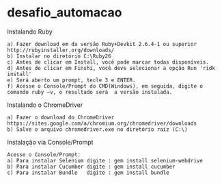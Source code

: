 # desafio_automacao

Instalando Ruby

	a) Fazer download em da versão Ruby+Devkit 2.6.4-1 ou superior http://rubyinstaller.org/downloads/
	b) Instalar no diretório C:\Ruby26
	c) Antes de clicar em Install, você pode marcar todas disponíveis.
	d) Antes de clicar em Finshi, você deve selecionar a opção Run 'ridk install'
	e) Será aberto um prompt, tecle 3 e ENTER.
	f) Acesse o Console/Prompt do CMD(Windows), em seguida, digite o comando ruby –v, o resultado será  a versão instalada.
	
Instalando o ChromeDriver 

	a) Fazer o download do ChromeDriver https://sites.google.com/a/chromium.org/chromedriver/downloads
	b) Salve o arquivo chromedriver.exe no diretório raiz (C:\)

Instalação via Console/Prompt

	Acesse o Console/Prompt:
	a) Para instalar Selenium digite : gem install selenium-webdrive
	b) Para instalar Cucumber digite : gem install cucumber
	c) Para instalar Bundle   digite : gem install bundle
